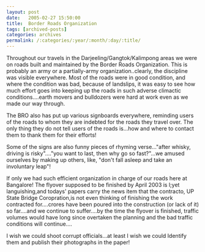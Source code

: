 ```yaml
---
layout: post
date:	2005-02-27 15:50:00
title:  Border Roads Organization
tags: [archived-posts]
categories: archives
permalink: /:categories/:year/:month/:day/:title/
---
```

Throughout our travels in the Darjeeling/Gangtok/Kalimpong areas we were on roads built and maintained by the Border Roads Organization. This is probably an army or a partially-army organization..clearly, the discipline was visible everywhere. Most of the roads were in good condition, and where the condition was bad, because of landslips, it was easy to see how much effort goes into keeping up the roads in such adverse climactic conditions....earth movers and bulldozers were hard at work even as we made our way through. 

The BRO also has put up various signboards everywhere, reminding users of the roads to whom they are indebted for the roads they travel over. The only thing they do not tell users of the roads is...how and where to contact them to thank them for their efforts!

Some of the signs are also funny pieces of rhyming verse..."after whisky, driving is risky"...."you want to last, then why go so fast?"...we amused ourselves by making up others, like, "don't fall asleep and take an involuntary leap"!

If only we had such efficient organization in charge of our roads here at Bangalore! The flyover supposed to be finished by April 2003 is l;yet languishing,and todays' papers carry the news item that the contracto, UP State Bridge Coropration,is not even thinking of finishing the work contracted for....crores have been poured into the construction (or lack of it) so far....and we continue to suffer....by the time the flyover is finished, traffic volumes would have long since overtaken the planning and the bad traffic conditions will continue....

I wish we could shoot corrupt officials...at least I wish we could Identify them and publish their photographs in the paper!
